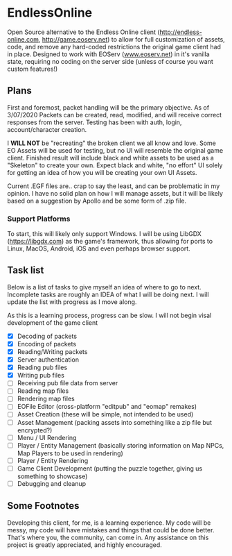 # EndlessOnline
Open Source alternative to the Endless Online client (http://endless-online.com, http://game.eoserv.net) to allow for full customization of assets, code, and remove any hard-coded restrictions the original game client had in place.  Designed to work with EOServ (www.eoserv.net) in it's vanilla state, requiring no coding on the server side (unless of course you want custom features!)

## Plans
First and foremost, packet handling will be the primary objective.  As of 3/07/2020 Packets can be created, read, modified, and will receive correct responses from the server.  Testing has been with auth, login, account/character creation.

I **WILL NOT** be "recreating" the broken client we all know and love.  Some EO Assets will be used for testing, but no UI will resemble the original game client.  Finished result will include black and white assets to be used as a "Skeleton" to create your own.  Expect black and white, "no effort" UI solely for getting an idea of how you will be creating your own UI Assets.

Current .EGF files are.. crap to say the least, and can be problematic in my opinion.  I have no solid plan on how I will manage assets, but it will be likely based on a suggestion by Apollo and be some form of .zip file.

### Support Platforms
To start, this will likely only support Windows.  I will be using LibGDX (https://libgdx.com) as the game's framework, thus allowing for ports to Linux, MacOS, Android, iOS and even perhaps browser support.

## Task list
Below is a list of tasks to give myself an idea of where to go to next.  Incomplete tasks are roughly an IDEA of what I will be doing next.  I will update the list with progress as I move along.

As this is a learning process, progress can be slow.  I will not begin visal development of the game client
- [x] Decoding of packets
- [x] Encoding of packets
- [x] Reading/Writing packets
- [x] Server authentication
- [x] Reading pub files
- [x] Writing pub files
- [ ] Receiving pub file data from server
- [ ] Reading map files
- [ ] Rendering map files
- [ ] EOFile Editor (cross-platform "editpub" and "eomap" remakes)
- [ ] Asset Creation (these will be simple, not intended to be used)
- [ ] Asset Management (packing assets into something like a zip file but encrypted?)
- [ ] Menu / UI Rendering
- [ ] Player / Entity Management (basically storing information on Map NPCs, Map Players to be used in rendering)
- [ ] Player / Entity Rendering
- [ ] Game Client Development (putting the puzzle together, giving us something to showcase)
- [ ] Debugging and cleanup

## Some Footnotes
Developing this client, for me, is a learning experience.  My code will be messy, my code will have mistakes and things that could be done better.  That's where you, the community, can come in.  Any assistance on this project is greatly appreciated, and highly encouraged.
